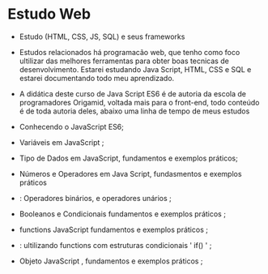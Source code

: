 # Estudo Web
- Estudo (HTML, CSS, JS, SQL) e seus frameworks
- Estudos relacionados há programacão web, que tenho como foco ultilizar das melhores ferramentas
para obter boas tecnicas de desenvolvimento. Estarei estudando Java Script, HTML, CSS e SQL e estarei
documentando todo meu aprendizado.
- A didática deste curso de Java Script ES6 é de autoria da escola de programadores Origamid, voltada
mais para o front-end, todo conteúdo é de toda autoria deles, abaixo uma linha de tempo de meus estudos

- Conhecendo o JavaScript ES6;

- Variáveis em JavaScript ;

- Tipo de Dados em JavaScript, fundamentos e exemplos práticos;

- Números e Operadores em Java Script, fundasmentos e exemplos práticos

- : Operadores binários, e operadores unários ;

- Booleanos e Condicionais fundamentos e exemplos práticos ;

- functions JavaScript fundamentos e exemplos práticos ;
 - : ultilizando functions com estruturas condicionais ' if() ' ;

 - Objeto JavaScript , fundamentos e exemplos práticos ;
